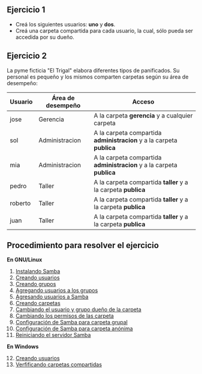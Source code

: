 ## Ejercicio 1
* Creá los siguientes usuarios: **uno** y **dos**. 
* Creá una carpeta compartida para cada usuario, la cual, sólo pueda ser accedida por su dueño. 

## Ejercicio 2

La pyme ficticia "El Trigal" elabora diferentes tipos de panificados. Su personal es pequeño y los mismos comparten carpetas según su área de desempeño: 

| Usuario     |Área de desempeño          | Acceso|
| ---------------------- | -------------- | -------------- |
| jose  | Gerencia|A la carpeta **gerencia** y a cualquier carpeta|
| sol | Administracion |A la carpeta compartida **administracion** y a la carpeta **publica**|
| mia | Administracion |A la carpeta compartida **administracion** y a la carpeta **publica**|
| pedro | Taller |A la carpeta compartida **taller** y a la carpeta **publica**|
| roberto | Taller |A la carpeta compartida **taller** y a la carpeta **publica**|
| juan | Taller |A la carpeta compartida **taller** y a la carpeta **publica**|

## Procedimiento para resolver el ejercicio

**En GNU/Linux**

1. [Instalando Samba](samba-install.md)
2. [Creando usuarios](samba-manage-users/#creacion-de-usuarios-en-gnulinux)
3. [Creando grupos](samba-manage-users/#creacion-de-grupos-en-gnulinux)
4. [Agregando usuarios a los grupos](samba-manage-users//#agregando-usuarios-a-un-grupo-en-gnulinux)
5. [Agresando usuarios a Samba](samba-manage-users//#agregando-usuarios-al-servidor-samba)
6. [Creando carpetas](samba-share-group/#creando-la-carpeta-a-compartir)
7. [Cambiando el usuario y grupo dueño de la carpeta](samba-share-group/#modificando-el-usuario-y-grupo-propietario-de-la-carpeta)
8. [Cambiando los permisos de las carpeta](samba-share-group/#modificando-los-permisos-de-la-carpeta)
9. [Configuración de Samba para carpeta grupal](samba-share-group/#modificando-el-archivo-de-configuracion-de-samba)
10. [Configuración de Samba para carpeta anónima](samba-share-guest.md)
11. [Reiniciando el servidor Samba](samba-share-group/#reiniciando-el-servidor)

**En Windows**

12. [Creando usuarios](samba-manage-users/#creacion-de-usuario-en-windows-7)
13. [Verfificando carpetas compartidas](samba-windows-client.md)